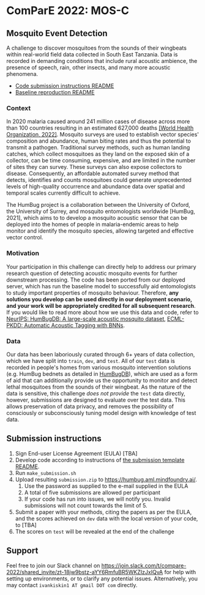 # ComParE 2022: MOS-C
## Mosquito Event Detection

A challenge to discover mosquitoes from the sounds of their wingbeats within real-world field data collected in South East Tanzania. Data is recorded in demanding conditions that include rural acoustic ambience, the presence of speech, rain, other insects, and many more acoustic phenomena.

* [Code submission instructions README](./docs/submission-instructions.md)
* [Baseline reproduction README](./docs/baseline-reproduction.md)

### Context
In 2020 malaria caused around 241 million cases of disease across more than 100 countries resulting in an estimated 627,000 deaths
[[World Health Organization, 2022]](https://www.who.int/news-room/fact-sheets/detail/malaria). Mosquito surveys are used to establish vector species' composition and abundance, human biting
rates and thus the potential to transmit a pathogen. Traditional survey methods, such as human
landing catches, which collect mosquitoes as they land on the exposed skin of a collector, can be
time consuming, expensive, and are limited in the number of sites they can survey. These surveys can also expose collectors to disease.
Consequently, an affordable automated survey method
that detects, identifies and counts mosquitoes could generate unprecedented levels of high-quality
occurrence and abundance data over spatial and temporal scales currently difficult to achieve.

The HumBug project is a collaboration between the University of Oxford, the University of Surrey, and mosquito entomologists
worldwide [HumBug, 2021], which aims to to develop a mosquito acoustic sensor
that can be deployed into the homes of people in malaria-endemic areas to help monitor and identify
the mosquito species, allowing targeted and effective vector control. 

### Motivation

Your participation in this challenge can directly help to address our primary research question of detecting acoustic mosquito events for further downstream processing. The code has been ported from our deployed server, which has run the baseline model to successfully aid entomologists to study important properties of mosquito behaviour. Therefore, **any solutions you develop can be used directly in our deployment scenario, and your work will be appropriately credited for all subsequent research**. If you would like to read more about how we use this data and code, refer to [NeurIPS: HumBugDB: A large-scale acoustic mosquito dataset](https://arxiv.org/pdf/2110.07607.pdf), [ECML-PKDD: Automatic Acoustic Tagging with BNNs](https://link.springer.com/chapter/10.1007/978-3-030-86514-6_22).

### Data
Our data has been laboriously curated through 6+ years of data collection, which we have split into `train`, `dev`, and `test`. All of our `test` data is recorded in people's homes from various mosquito intervention solutions (e.g. HumBug bednets as detailed in [HumBugDB](https://arxiv.org/pdf/2110.07607.pdf)), which are used as a form of aid that can additionally provide us the opportunity to monitor and detect lethal mosquitoes from the sounds of their wingbeat. As the nature of the data is sensitive, this challenge _does not provide_ the `test` data directly, however, submissions are designed to evaluate over the test data. This allows preservation of data privacy, and removes the possibility of consciously or subconsciously tuning model design with knowledge of test data.

## Submission instructions
1. Sign End-user License Agreement (EULA) [TBA]
2. Develop code according to instructions of [the submission template README](./docs/submission-instructions.md).
3. Run `make_submission.sh`
4. Upload resulting `submission.zip` to https://humbug.aml.mindfoundry.ai/.
    1. Use the password as supplied to the e-mail supplied in the EULA
    2. A total of five submissions are allowed per participant
    3. If your code has run into issues, we will notify you. Invalid submissions will not count towards the limit of 5.
5. Submit a paper with your methods, citing the papers as per the EULA, and the scores achieved on `dev` data with the local version of your code, to [TBA]
6. The scores on `test` will be revealed at the end of the challenge

## Support
Feel free to join our Slack channel on https://join.slack.com/t/compare-2022/shared_invite/zt-18jw9bstz-aYY6RmfuBR5WKZIzJxIQvA for help with setting up environments, or to clarify any potential issues. Alternatively, you may contact `ivankiskin1 AT gmail DOT com` directly.
